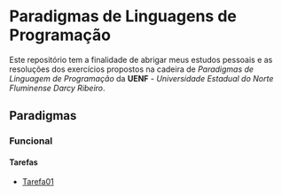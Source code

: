 # Paradigmas de Linguagens de Programação

Este repositório tem a finalidade de abrigar meus estudos pessoais e as resoluções dos exercícios propostos na cadeira de *Paradigmas de Linguagem de Programação* da **UENF** - *Universidade Estadual do Norte Fluminense Darcy Ribeiro*.

## Paradigmas
### Funcional
#### Tarefas
- [Tarefa01](./funcional/tarefa_01/Soma.lagda.md)

